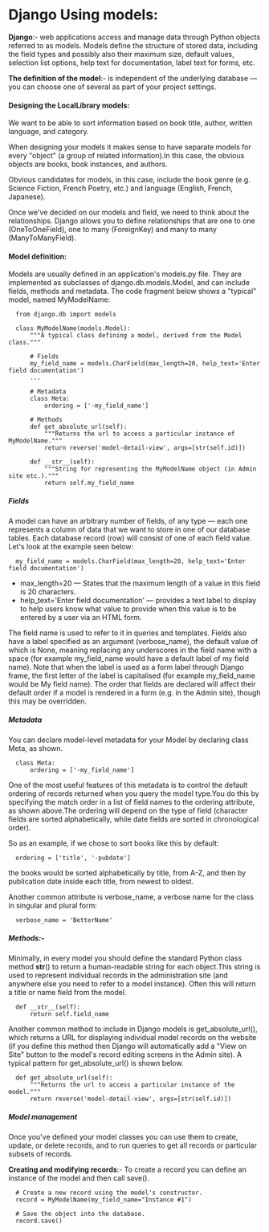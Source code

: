 # Django Using models:

**Django**:- web applications access and manage data through Python objects referred to as models. Models define the structure of stored data, including the field types and possibly also their maximum size, default values, selection list options, help text for documentation, label text for forms, etc. 

**The definition of the model**:- is independent of the underlying database — you can choose one of several as part of your project settings.

#### Designing the LocalLibrary models:
We want to be able to sort information based on book title, author, written language, and category.

When designing your models it makes sense to have separate models for every "object" (a group of related information).In this case, the obvious objects are books, book instances, and authors.

Obvious candidates for models, in this case, include the book genre (e.g. Science Fiction, French Poetry, etc.) and language (English, French, Japanese).

Once we've decided on our models and field, we need to think about the relationships. Django allows you to define relationships that are one to one (OneToOneField), one to many (ForeignKey) and many to many (ManyToManyField).

#### Model definition:
Models are usually defined in an application's models.py file. They are implemented as subclasses of django.db.models.Model, and can include fields, methods and metadata. The code fragment below shows a "typical" model, named MyModelName:
```
  from django.db import models

  class MyModelName(models.Model):
      """A typical class defining a model, derived from the Model class."""

      # Fields
      my_field_name = models.CharField(max_length=20, help_text='Enter field documentation')
      ...

      # Metadata
      class Meta:
          ordering = ['-my_field_name']

      # Methods
      def get_absolute_url(self):
          """Returns the url to access a particular instance of MyModelName."""
          return reverse('model-detail-view', args=[str(self.id)])

      def __str__(self):
          """String for representing the MyModelName object (in Admin site etc.)."""
          return self.my_field_name
```
##### Fields
A model can have an arbitrary number of fields, of any type — each one represents a column of data that we want to store in one of our database tables. Each database record (row) will consist of one of each field value. Let's look at the example seen below:
```
  my_field_name = models.CharField(max_length=20, help_text='Enter field documentation')
```
- max_length=20 — States that the maximum length of a value in this field is 20 characters.
- help_text='Enter field documentation' — provides a text label to display to help users know what value to provide when this value is to be entered by a user via an HTML form.

The field name is used to refer to it in queries and templates. Fields also have a label specified as an argument (verbose_name), the default value of which is None, meaning replacing any underscores in the field name with a space (for example my_field_name would have a default label of my field name). Note that when the label is used as a form label through Django frame, the first letter of the label is capitalised (for example my_field_name would be My field name).
The order that fields are declared will affect their default order if a model is rendered in a form (e.g. in the Admin site), though this may be overridden.

##### Metadata
You can declare model-level metadata for your Model by declaring class Meta, as shown.
```
  class Meta:
      ordering = ['-my_field_name']
```
One of the most useful features of this metadata is to control the default ordering of records returned when you query the model type.You do this by specifying the match order in a list of field names to the ordering attribute, as shown above.The ordering will depend on the type of field (character fields are sorted alphabetically, while date fields are sorted in chronological order). 

So as an example, if we chose to sort books like this by default:
```
  ordering = ['title', '-pubdate']
```
the books would be sorted alphabetically by title, from A-Z, and then by publication date inside each title, from newest to oldest.

Another common attribute is verbose_name, a verbose name for the class in singular and plural form:
```
  verbose_name = 'BetterName'
```
##### Methods:-
Minimally, in every model you should define the standard Python class method __str__() to return a human-readable string for each object.This string is used to represent individual records in the administration site (and anywhere else you need to refer to a model instance). Often this will return a title or name field from the model.
```
  def __str__(self):
      return self.field_name
```
Another common method to include in Django models is get_absolute_url(), which returns a URL for displaying individual model records on the website (if you define this method then Django will automatically add a "View on Site" button to the model's record editing screens in the Admin site). A typical pattern for get_absolute_url() is shown below.
```
  def get_absolute_url(self):
      """Returns the url to access a particular instance of the model."""
      return reverse('model-detail-view', args=[str(self.id)])
```

##### Model management
Once you've defined your model classes you can use them to create, update, or delete records, and to run queries to get all records or particular subsets of records. 

**Creating and modifying records**:- To create a record you can define an instance of the model and then call save().
```
  # Create a new record using the model's constructor.
  record = MyModelName(my_field_name="Instance #1")

  # Save the object into the database.
  record.save()
```
